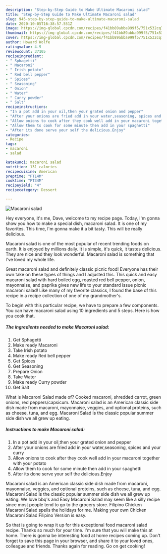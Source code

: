 ```yaml
---
description: "Step-by-Step Guide to Make Ultimate Macaroni salad"
title: "Step-by-Step Guide to Make Ultimate Macaroni salad"
slug: 945-step-by-step-guide-to-make-ultimate-macaroni-salad
date: 2020-10-05T16:38:57.551Z
image: https://img-global.cpcdn.com/recipes/f41bb89abba999f5/751x532cq70/macaroni-salad-recipe-main-photo.jpg
thumbnail: https://img-global.cpcdn.com/recipes/f41bb89abba999f5/751x532cq70/macaroni-salad-recipe-main-photo.jpg
cover: https://img-global.cpcdn.com/recipes/f41bb89abba999f5/751x532cq70/macaroni-salad-recipe-main-photo.jpg
author: Howard Wolfe
ratingvalue: 4.9
reviewcount: 37105
recipeingredient:
- " Sphagetti"
- " Macaroni"
- " Irish potato"
- " Red bell pepper"
- " Spices"
- " Seasoning"
- " Onion"
- " Water"
- " Curry powder"
- " Salt"
recipeinstructions:
- "In a pot add in your oil,then your grated onion and pepper"
- "After your onions are fried add in your water,seasoning, spices and your curry"
- "Allow onions to cook after they cook well add in your macaroni together with your potato"
- "Allow them to cook for some minute then add in your spaghetti"
- "After its done serve your self the delicious.Enjoy"
categories:
- Recipe
tags:
- macaroni
- salad

katakunci: macaroni salad 
nutrition: 131 calories
recipecuisine: American
preptime: "PT14M"
cooktime: "PT34M"
recipeyield: "4"
recipecategory: Dessert

---
```



![Macaroni salad](https://img-global.cpcdn.com/recipes/f41bb89abba999f5/751x532cq70/macaroni-salad-recipe-main-photo.jpg)

Hey everyone, it's me, Dave, welcome to my recipe page. Today, I'm gonna show you how to make a special dish, macaroni salad. It is one of my favorites. This time, I'm gonna make it a bit tasty. This will be really delicious.

Macaroni salad is one of the most popular of recent trending foods on earth. It is enjoyed by millions daily. It is simple, it's quick, it tastes delicious. They are nice and they look wonderful. Macaroni salad is something that I've loved my whole life.

Great macaroni salad and definitely classic picnic food! Everyone has their own take on these types of things and I adjusted this. This quick and easy macaroni salad with hard boiled egg, roasted red bell pepper, onion, mayonnaise, and paprika gives new life to your standard issue picnic macaroni salad! Like many of my favorite classics, I found the base of this recipe in a recipe collection of one of my grandmother&#39;s.


To begin with this particular recipe, we have to prepare a few components. You can have macaroni salad using 10 ingredients and 5 steps. Here is how you cook that.

<!--inarticleads1-->

##### The ingredients needed to make Macaroni salad:

1. Get  Sphagetti
1. Make ready  Macaroni
1. Take  Irish potato
1. Make ready  Red bell pepper
1. Get  Spices
1. Get  Seasoning
1. Prepare  Onion
1. Take  Water
1. Make ready  Curry powder
1. Get  Salt


What is Macaroni Salad made of? Cooked macaroni, shredded carrot, green onions, red peppers/capsicum. Macaroni salad is an American classic side dish made from macaroni, mayonnaise, veggies, and optional proteins, such as cheese, tuna, and egg. Macaroni Salad is the classic popular summer side dish we all grew up eating. 

<!--inarticleads2-->

##### Instructions to make Macaroni salad:

1. In a pot add in your oil,then your grated onion and pepper
1. After your onions are fried add in your water,seasoning, spices and your curry
1. Allow onions to cook after they cook well add in your macaroni together with your potato
1. Allow them to cook for some minute then add in your spaghetti
1. After its done serve your self the delicious.Enjoy


Macaroni salad is an American classic side dish made from macaroni, mayonnaise, veggies, and optional proteins, such as cheese, tuna, and egg. Macaroni Salad is the classic popular summer side dish we all grew up eating. We love bbq&#39;s and Easy Macaroni Salad may seem like a silly recipe since most people tend to go to the grocery store. Filipino Chicken Macaroni Salad spells the holidays for me. Making your own Chicken Macaroni Salad Filipino Version is easy. 

So that is going to wrap it up for this exceptional food macaroni salad recipe. Thanks so much for your time. I'm sure that you will make this at home. There is gonna be interesting food at home recipes coming up. Don't forget to save this page in your browser, and share it to your loved ones, colleague and friends. Thanks again for reading. Go on get cooking!
